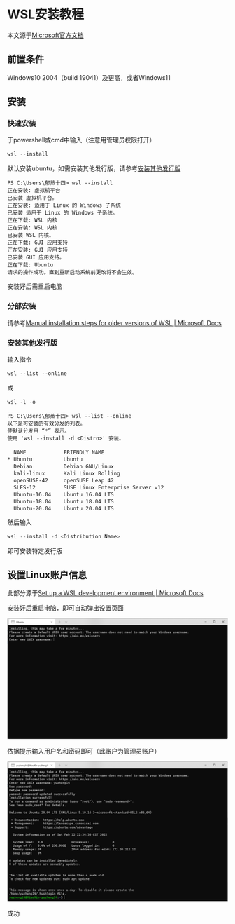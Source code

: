 # WSL安装教程

本文源于[Microsoft官方文档](https://docs.microsoft.com/en-us/windows/wsl/install)

## 前置条件

Windows10 2004（build 19041）及更高，或者Windows11

## 安装

### 快速安装

于powershell或cmd中输入（注意用管理员权限打开）

```powershell
wsl --install
```

默认安装ubuntu，如需安装其他发行版，请参考[安装其他发行版](#distro)

```
PS C:\Users\郁蒸十四> wsl --install
正在安装: 虚拟机平台
已安装 虚拟机平台。
正在安装: 适用于 Linux 的 Windows 子系统
已安装 适用于 Linux 的 Windows 子系统。
正在下载: WSL 内核
正在安装: WSL 内核
已安装 WSL 内核。
正在下载: GUI 应用支持
正在安装: GUI 应用支持
已安装 GUI 应用支持。
正在下载: Ubuntu
请求的操作成功。直到重新启动系统前更改将不会生效。
```

安装好后需重启电脑

### 分部安装

请参考[Manual installation steps for older versions of WSL | Microsoft Docs](https://docs.microsoft.com/en-us/windows/wsl/install-manual)

### 安装其他发行版<span id="distro"></span>

输入指令

```powershell
wsl --list --online
```

或

```powershell
wsl -l -o
```

```
PS C:\Users\郁蒸十四> wsl --list --online
以下是可安装的有效分发的列表。
使默认分发用 “*” 表示。
使用 'wsl --install -d <Distro>' 安装。

  NAME            FRIENDLY NAME
* Ubuntu          Ubuntu
  Debian          Debian GNU/Linux
  kali-linux      Kali Linux Rolling
  openSUSE-42     openSUSE Leap 42
  SLES-12         SUSE Linux Enterprise Server v12
  Ubuntu-16.04    Ubuntu 16.04 LTS
  Ubuntu-18.04    Ubuntu 18.04 LTS
  Ubuntu-20.04    Ubuntu 20.04 LTS
```

然后输入

```powershell
wsl --install -d <Distribution Name>
```

即可安装特定发行版

## 设置Linux账户信息

此部分源于[Set up a WSL development environment | Microsoft Docs](https://docs.microsoft.com/en-us/windows/wsl/setup/environment#set-up-your-linux-username-and-password)

安装好后重启电脑，即可自动弹出设置页面

![image-20220212222345226](wsl%E5%AE%89%E8%A3%85.assets/image-20220212222345226.png)

依据提示输入用户名和密码即可（此账户为管理员账户）

![image-20220212222451599](wsl%E5%AE%89%E8%A3%85.assets/image-20220212222451599.png)

成功

